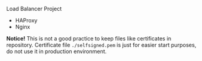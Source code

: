 Load Balancer Project
- HAProxy
- Nginx

**Notice!**
This is not a good practice to keep files like certificates in repository.
Certificate file `./selfsigned.pem` is just for easier start
purposes, do not use it in production environment.
